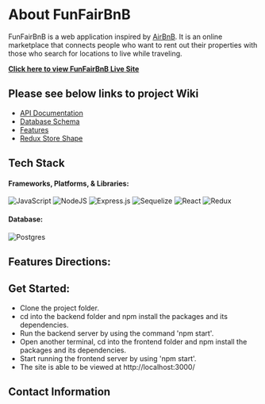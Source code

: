 # About FunFairBnB

FunFairBnB is a web application inspired by [AirBnB](https://www.airbnb.com/). It is an online marketplace that connects people who want to rent out their properties with those who search for locations to live while traveling. 

**[Click here to view FunFairBnB Live Site](https://fiona-airbnb.herokuapp.com/)**

## Please see below links to project Wiki

 - [API Documentation](https://github.com/nachen98/AirBnB-clone/wiki/API-Documentation)
 - [Database Schema](https://github.com/nachen98/AirBnB-clone/wiki/Database-Schema)
 - [Features](https://github.com/nachen98/AirBnB-clone/wiki/Features-List)
 - [Redux Store Shape](https://github.com/nachen98/AirBnB-clone/wiki/Redux-Store-Shape)
 
## Tech Stack

#### Frameworks, Platforms, & Libraries:
![JavaScript](https://img.shields.io/badge/javascript-%23323330.svg?style=for-the-badge&logo=javascript&logoColor=%23F7DF1E)
![NodeJS](https://img.shields.io/badge/node.js-6DA55F?style=for-the-badge&logo=node.js&logoColor=white)
![Express.js](https://img.shields.io/badge/express.js-%23404d59.svg?style=for-the-badge&logo=express&logoColor=%2361DAFB)
![Sequelize](https://img.shields.io/badge/Sequelize-52B0E7?style=for-the-badge&logo=Sequelize&logoColor=white)
![React](https://img.shields.io/badge/react-%2320232a.svg?style=for-the-badge&logo=react&logoColor=%2361DAFB)
![Redux](https://img.shields.io/badge/redux-%23593d88.svg?style=for-the-badge&logo=redux&logoColor=white)

#### Database:
![Postgres](https://img.shields.io/badge/postgres-%23316192.svg?style=for-the-badge&logo=postgresql&logoColor=white)


## Features Directions:


## Get Started:

* Clone the project folder.
* cd into the backend folder and npm install the packages and its dependencies.
* Run the backend server by using the command 'npm start'.
* Open another terminal, cd into the frontend folder and npm install the packages and its dependencies.
* Start running the frontend server by using 'npm start'.
* The site is able to be viewed at http://localhost:3000/

## Contact Information